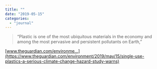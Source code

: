 ```yaml
---
title: ""
date: "2019-05-15"
categories: 
  - "journal"
---
```


> “Plastic is one of the most ubiquitous materials in the economy and among the most pervasive and persistent pollutants on Earth,”

[www.theguardian.com/environme...](https://www.theguardian.com/environment/2019/may/15/single-use-plastics-a-serious-climate-change-hazard-study-warns)
